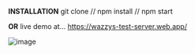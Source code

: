 **INSTALLATION**
git clone //
npm install //
npm start

**OR**
live demo at...
https://wazzys-test-server.web.app/

![image](https://user-images.githubusercontent.com/101666479/210639667-fe5c80ec-edc4-40af-8738-f8a53e1ba908.png)

